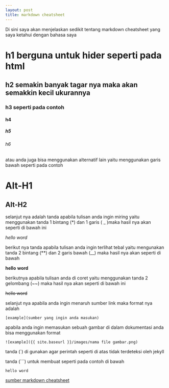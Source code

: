 ```yaml
---
layout: post
title: markdown cheatsheet
---
```


Di sini saya akan menjelaskan sedikit tentang markdown cheatsheet yang saya ketahui dengan bahasa saya


# h1 berguna untuk hider seperti pada html 
## h2 semakin banyak tagar nya maka akan semakkin kecil ukurannya
### h3 seperti pada contoh 
#### h4
##### h5
###### h6
atau anda juga bisa menggunakan alternatif lain yaitu menggunakan garis bawah seperti pada contoh

Alt-H1
======

Alt-H2
------

selanjut nya adalah tanda apabila tulisan anda ingin miring yaitu menggunakan tanda 1 bintang (*) dan 1 garis ( _ )maka hasil nya akan seperti di bawah ini

*hello* _word_

berikut nya tanda apabila tulisan anda ingin terlihat tebal yaitu mengunakan tanda 2 bintang (**) dan 2 garis bawah (__) maka hasil nya akan seperti di bawah

**hello** __word__ 

berikutnya apabila tulisan anda di coret yaitu menggunakan tanda 2 gelombang (~~) maka hasil nya akan seperti di bawah ini

~~hello word~~

selanjut nya apabila anda ingin menaruh sumber link maka format nya adalah 

`[example](sumber yang ingin anda masukan)`

apabila anda ingin memasukan sebuah gambar di dalam dokumentasi anda bisa menggunakan format

`![example]({{ site.baseurl }}/images/nama file gambar.png)`


tanda (`) di gunakan agar perintah seperti di atas tidak terdeteksi oleh jekyll


tanda (```) untuk membuat seperti pada contoh di bawah

```
hello word
```

 
[sumber markdown cheatsheet](https://github.com/adam-p/markdown-here/wiki/Markdown-Cheatsheet)



